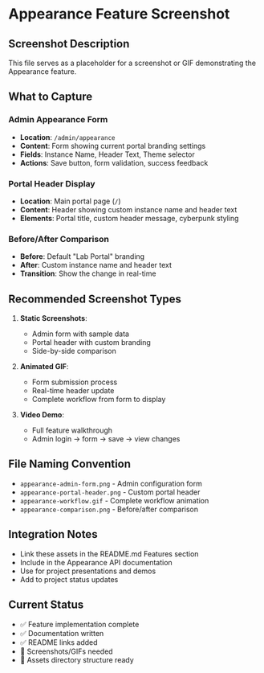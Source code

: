 # Appearance Feature Screenshot

## Screenshot Description

This file serves as a placeholder for a screenshot or GIF demonstrating the Appearance feature.

## What to Capture

### Admin Appearance Form

- **Location**: `/admin/appearance`
- **Content**: Form showing current portal branding settings
- **Fields**: Instance Name, Header Text, Theme selector
- **Actions**: Save button, form validation, success feedback

### Portal Header Display

- **Location**: Main portal page (`/`)
- **Content**: Header showing custom instance name and header text
- **Elements**: Portal title, custom header message, cyberpunk styling

### Before/After Comparison

- **Before**: Default "Lab Portal" branding
- **After**: Custom instance name and header text
- **Transition**: Show the change in real-time

## Recommended Screenshot Types

1. **Static Screenshots**:
   - Admin form with sample data
   - Portal header with custom branding
   - Side-by-side comparison

2. **Animated GIF**:
   - Form submission process
   - Real-time header update
   - Complete workflow from form to display

3. **Video Demo**:
   - Full feature walkthrough
   - Admin login → form → save → view changes

## File Naming Convention

- `appearance-admin-form.png` - Admin configuration form
- `appearance-portal-header.png` - Custom portal header
- `appearance-workflow.gif` - Complete workflow animation
- `appearance-comparison.png` - Before/after comparison

## Integration Notes

- Link these assets in the README.md Features section
- Include in the Appearance API documentation
- Use for project presentations and demos
- Add to project status updates

## Current Status

- ✅ Feature implementation complete
- ✅ Documentation written
- ✅ README links added
- 🔄 Screenshots/GIFs needed
- 🔄 Assets directory structure ready
